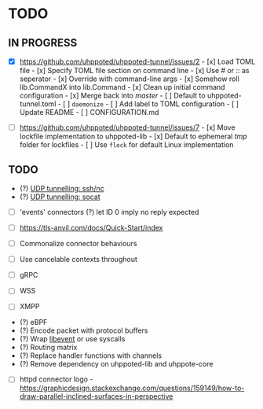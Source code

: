 # TODO

## IN PROGRESS

- [x] https://github.com/uhppoted/uhppoted-tunnel/issues/2
      - [x] Load TOML file
      - [x] Specify TOML file section on command line
      - [x] Use # or :: as seperator
      - [x] Override with command-line args
      - [x] Somehow roll lib.CommandX into lib.Command
      - [x] Clean up initial command configuration
      - [x] Merge back into _master_
      - [ ] Default to uhppoted-tunnel.toml
      - [ ] `daemonize`
            - [ ] Add label to TOML configuration
      - [ ] Update README
      - [ ] CONFIGURATION.md

- [ ] https://github.com/uhppoted/uhppoted-tunnel/issues/7
      - [x] Move lockfile implementation to uhppoted-lib
      - [x] Default to ephemeral _tmp_ folder for lockfiles
      - [ ] Use `flock` for default Linux implementation 

## TODO

- (?) [UDP tunnelling: ssh/nc](https://superuser.com/questions/53103/udp-traffic-through-ssh-tunnel)
- (?) [UDP tunnelling: socat](http://www.morch.com/2011/07/05/forwarding-snmp-ports-over-ssh-using-socat/)

- [ ] 'events' connectors
      (?) let ID 0 imply no reply expected
- [ ] https://tls-anvil.com/docs/Quick-Start/index

- [ ] Commonalize connector behaviours
- [ ] Use cancelable contexts throughout
- [ ] gRPC
- [ ] WSS
- [ ] XMPP

- (?) eBPF
- (?) Encode packet with protocol buffers
- (?) Wrap [libevent](https://libevent.org) or use syscalls
- (?) Routing matrix
- (?) Replace handler functions with channels
- (?) Remove dependency on uhppoted-lib and uhppote-core
- [ ] httpd connector logo
      - https://graphicdesign.stackexchange.com/questions/159149/how-to-draw-parallel-inclined-surfaces-in-perspective

